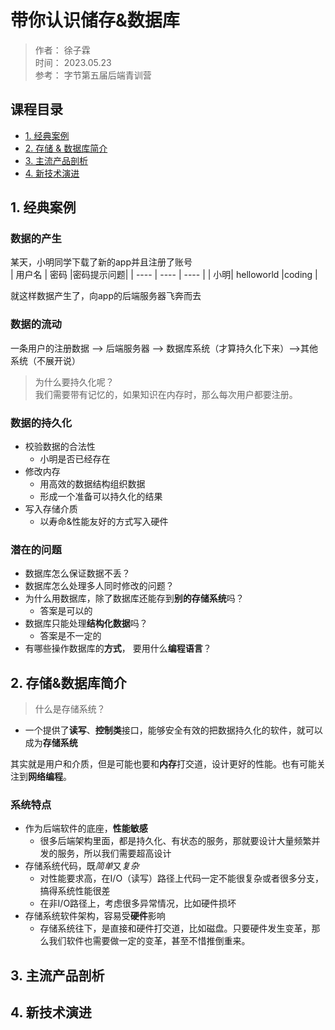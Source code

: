 # 带你认识储存&数据库
> 作者： 徐子霖\
> 时间： 2023.05.23\
> 参考： 字节第五届后端青训营

## 课程目录
- [1. 经典案例](#1.经典案例)
- [2. 存储 & 数据库简介](#2.存储&数据库简介)
- [3. 主流产品剖析](#3.主流产品剖析)
- [4. 新技术演进 ](#4.新技术演进)

## 1. 经典案例

### 数据的产生
某天，小明同学下载了新的app并且注册了账号  
| 用户名 | 密码  |密码提示问题|
| ---- | ---- | ---- |
|  小明| helloworld  |coding |

就这样数据产生了，向app的后端服务器飞奔而去   

### 数据的流动

一条用户的注册数据 --> 后端服务器 --> 数据库系统（才算持久化下来）-->其他系统（不展开说）

>为什么要持久化呢？  
>我们需要带有记忆的，如果知识在内存时，那么每次用户都要注册。

### 数据的持久化  
- 校验数据的合法性
    - 小明是否已经存在
- 修改内存
    - 用高效的数据结构组织数据
    - 形成一个准备可以持久化的结果
- 写入存储介质
    - 以寿命&性能友好的方式写入硬件 

### 潜在的问题
- 数据库怎么保证数据不丢？
- 数据库怎么处理多人同时修改的问题？
- 为什么用数据库，除了数据库还能存到**别的存储系统**吗？
    - 答案是可以的
- 数据库只能处理**结构化数据**吗？
    - 答案是不一定的
- 有哪些操作数据库的**方式**， 要用什么**编程语言**？
  
## 2. 存储&数据库简介
> 什么是存储系统？  

- 一个提供了**读写**、**控制类**接口，能够安全有效的把数据持久化的软件，就可以成为**存储系统**

其实就是用户和介质，但是可能也要和**内存**打交道，设计更好的性能。也有可能关注到**网络编程**。

### 系统特点

- 作为后端软件的底座，**性能敏感**
    - 很多后端架构里面，都是持久化、有状态的服务，那就要设计大量频繁并发的服务，所以我们需要超高设计
- 存储系统代码，既*简单*又*复杂*
    - 对性能要求高，在I/O（读写）路径上代码一定不能很复杂或者很多分支，搞得系统性能很差
    - 在非I/O路径上，考虑很多异常情况，比如硬件损坏
- 存储系统软件架构，容易受**硬件**影响
    - 存储系统往下，是直接和硬件打交道，比如磁盘。只要硬件发生变革，那么我们软件也需要做一定的变革，甚至不惜推倒重来。




## 3. 主流产品剖析

## 4. 新技术演进